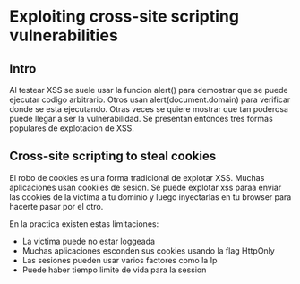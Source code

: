 # Exploiting cross-site scripting vulnerabilities

## Intro

Al testear XSS se suele usar la funcion alert\(\) para demostrar que se puede ejecutar codigo arbitrario. Otros usan alert\(document.domain\) para verificar donde se esta ejecutando. Otras veces se quiere mostrar que tan poderosa puede llegar a ser la vulnerabilidad. Se presentan entonces tres formas populares de explotacion de XSS.

## Cross-site scripting to steal cookies

El robo de cookies  es una forma tradicional de explotar XSS. Muchas aplicaciones usan cookiies de sesion. Se puede explotar xss paraa enviar las cookies de la victima a tu dominio y luego inyectarlas en tu browser para hacerte pasar por el otro.

En la practica existen estas limitaciones:

* La victima puede no estar loggeada
* Muchas aplicaciones esconden sus cookies usando la flag HttpOnly
* Las sesiones pueden usar varios factores como la Ip
* Puede haber tiempo limite de vida para la session



